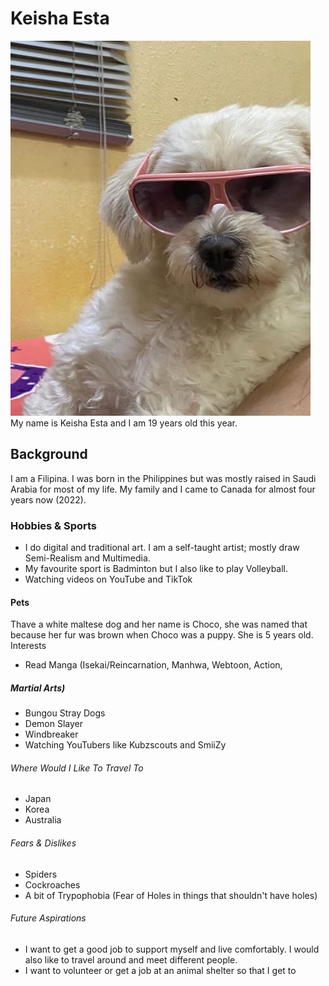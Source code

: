 # Keisha Esta
![A picture of a cute puppy](/images/choco.jpg)
My name is Keisha Esta and I am 19 years old this year.

## Background
I am a Filipina. I was born in the Philippines but was mostly raised in Saudi Arabia for most of my life. My family and I came to Canada for almost four years now (2022).

### Hobbies & Sports
- I do digital and traditional art. I am a self-taught artist; mostly draw Semi-Realism and Multimedia.
- My favourite sport is Badminton but I also like to play Volleyball.
- Watching videos on YouTube and TikTok

#### Pets
Thave a white maltese dog and her name is Choco, she was named that because her fur was brown when Choco was a puppy. She is 5 years old.
Interests
- Read Manga (Isekai/Reincarnation, Manhwa, Webtoon, Action,

##### Martial Arts)
- Bungou Stray Dogs
- Demon Slayer
- Windbreaker
- Watching YouTubers like Kubzscouts and SmiiZy

###### Where Would I Like To Travel To
- Japan
- Korea
- Australia

###### Fears & Dislikes
- Spiders
- Cockroaches
- A bit of Trypophobia (Fear of Holes in things that shouldn't have holes)

###### Future Aspirations
- I want to get a good job to support myself and live comfortably. I would also like to travel around and meet different people.
- I want to volunteer or get a job at an animal shelter so that I get to
